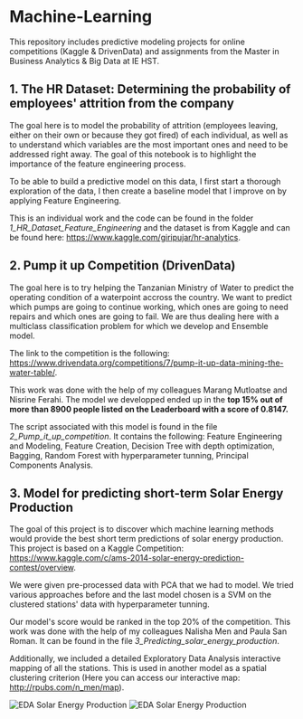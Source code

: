 # Machine-Learning
This repository includes predictive modeling projects for online competitions (Kaggle & DrivenData) and assignments from the Master in Business Analytics & Big Data at IE HST.


## 1. The HR Dataset: Determining the probability of employees' attrition from the company
The goal here is to model the probability of attrition (employees leaving, either on their own or because they got fired) of each individual, as well as to understand which variables are the most important ones and need to be addressed right away.
The goal of this notebook is to highlight the importance of the feature engineering process.

To be able to build a predictive model on this data, I first start a thorough exploration of the data, I then create a baseline model that I improve on by applying Feature Engineering.

This is an individual work and the code can be found in the folder *1_HR_Dataset_Feature_Engineering* and the dataset is from Kaggle and can be found here: https://www.kaggle.com/giripujar/hr-analytics.

## 2. Pump it up Competition (DrivenData)
The goal here is to try helping the Tanzanian Ministry of Water to predict the operating condition of a waterpoint accross the country. We want to predict which pumps are going to continue working, which ones are going to need repairs and which ones are going to fail. We are thus dealing here with a multiclass classification problem for which we develop and Ensemble model.

The link to the competition is the following: https://www.drivendata.org/competitions/7/pump-it-up-data-mining-the-water-table/.

This work was done with the help of my colleagues Marang Mutloatse and Nisrine Ferahi. The model we developped ended up in the **top 15% out of more than 8900 people listed on the Leaderboard with a score of 0.8147.**

The script associated with this model is found in the file *2_Pump_it_up_competition*. It contains the following: Feature Engineering and Modeling, Feature Creation, Decision Tree with depth optimization, Bagging, Random Forest with hyperparameter tunning, Principal Components Analysis.


## 3. Model for predicting short-term Solar Energy Production
The goal of this project is to discover which machine learning methods would provide the best short term predictions of solar energy production. 
This project is based on a Kaggle Competition: https://www.kaggle.com/c/ams-2014-solar-energy-prediction-contest/overview.

We were given pre-processed data with PCA that we had to model. We tried various approaches before and the last model chosen is a SVM on the clustered stations' data with hyperparameter tunning. 

Our model's score would be ranked in the top 20% of the competition. This work was done with the help of my colleagues Nalisha Men and Paula San Roman. It can be found in the file *3_Predicting_solar_energy_production*.

Additionally, we included a detailed Exploratory Data Analysis interactive mapping of all the stations. This is used in another model as a spatial clustering
criterion (Here you can access our interactive map: http://rpubs.com/n_men/map).

![EDA Solar Energy Production](/3_Predicting_solar_energy_production/Solar1.jpeg) ![EDA Solar Energy Production](/3_Predicting_solar_energy_production/Solar2.jpeg)


